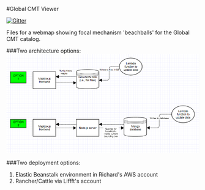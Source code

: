 #Global CMT Viewer

[![Gitter](https://badges.gitter.im/cossatot/gcmt_viewer.svg)](https://gitter.im/cossatot/gcmt_viewer?utm_source=badge&utm_medium=badge&utm_campaign=pr-badge&utm_content=badge)

Files for a webmap showing focal mechanism 'beachballs' for the Global CMT catalog.

###Two architecture options:
![](architecture_options.png)

###Two deployment options:
1. Elastic Beanstalk environment in Richard's AWS account
2. Rancher/Cattle via Liffft's account

